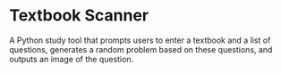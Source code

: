 # Textbook Scanner

A Python study tool that prompts users to enter a textbook and a list of questions, generates a random problem based on these questions, and outputs an image of the question.

